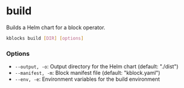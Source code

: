 # build

Builds a Helm chart for a block operator.

```bash
kblocks build [DIR] [options]
```

### Options
- `--output, -o`: Output directory for the Helm chart (default: "./dist")
- `--manifest, -m`: Block manifest file (default: "kblock.yaml")
- `--env, -e`: Environment variables for the build environment 